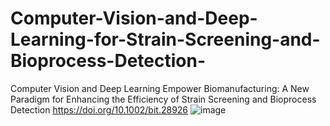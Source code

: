 # Computer-Vision-and-Deep-Learning-for-Strain-Screening-and-Bioprocess-Detection-
Computer Vision and Deep Learning Empower Biomanufacturing: A New Paradigm for Enhancing the Efficiency of Strain Screening and Bioprocess Detection
https://doi.org/10.1002/bit.28926
![image](https://github.com/user-attachments/assets/0768e45f-4e9a-4f29-9516-55fa2dbc350f)

